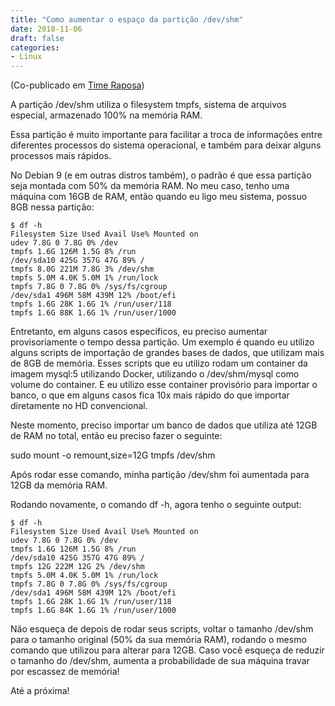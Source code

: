 ```yaml
---
title: "Como aumentar o espaço da partição /dev/shm"
date: 2018-11-06
draft: false
categories:
- Linux
---
```


(Co-publicado em [Time Raposa](http://www.timeraposa.com.br/2018/11/como-aumentar-o-espaco-da-particao-devshm/))

A partição /dev/shm utiliza o filesystem tmpfs, sistema de arquivos especial, armazenado 100% na memória RAM.

Essa partição é muito importante para facilitar a troca de informações entre diferentes processos do sistema operacional, e também para deixar alguns processos mais rápidos.

No Debian 9 (e em outras distros também), o padrão é que essa partição seja montada com 50% da memória RAM. No meu caso, tenho uma máquina com 16GB de RAM, então quando eu ligo meu sistema, possuo 8GB nessa partição:


```
$ df -h
Filesystem Size Used Avail Use% Mounted on
udev 7.8G 0 7.8G 0% /dev
tmpfs 1.6G 126M 1.5G 8% /run
/dev/sda10 425G 357G 47G 89% /
tmpfs 8.0G 221M 7.8G 3% /dev/shm
tmpfs 5.0M 4.0K 5.0M 1% /run/lock
tmpfs 7.8G 0 7.8G 0% /sys/fs/cgroup
/dev/sda1 496M 58M 439M 12% /boot/efi
tmpfs 1.6G 28K 1.6G 1% /run/user/118
tmpfs 1.6G 88K 1.6G 1% /run/user/1000
```

Entretanto, em alguns casos específicos, eu preciso aumentar provisoriamente o tempo dessa partição. Um exemplo é quando eu utilizo alguns scripts de importação de grandes bases de dados, que utilizam mais de 8GB de memória. Esses scripts que eu utilizo rodam um container da imagem mysql:5 utilizando Docker, utilizando o /dev/shm/mysql como volume do container. E eu utilizo esse container provisório para importar o banco, o que em alguns casos fica 10x mais rápido do que importar diretamente no HD convencional.

Neste momento, preciso importar um banco de dados que utiliza até 12GB de RAM no total, então eu preciso fazer o seguinte:

sudo mount -o remount,size=12G tmpfs /dev/shm

Após rodar esse comando, minha partição /dev/shm foi aumentada para 12GB da memória RAM.

Rodando novamente, o comando df -h, agora tenho o seguinte output:

```
$ df -h
Filesystem Size Used Avail Use% Mounted on
udev 7.8G 0 7.8G 0% /dev
tmpfs 1.6G 126M 1.5G 8% /run
/dev/sda10 425G 357G 47G 89% /
tmpfs 12G 222M 12G 2% /dev/shm
tmpfs 5.0M 4.0K 5.0M 1% /run/lock
tmpfs 7.8G 0 7.8G 0% /sys/fs/cgroup
/dev/sda1 496M 58M 439M 12% /boot/efi
tmpfs 1.6G 28K 1.6G 1% /run/user/118
tmpfs 1.6G 84K 1.6G 1% /run/user/1000
```

Não esqueça de depois de rodar seus scripts, voltar o tamanho /dev/shm para o tamanho original (50% da sua memória RAM), rodando o mesmo comando que utilizou para alterar para 12GB. Caso você esqueça de reduzir o tamanho do /dev/shm, aumenta a probabilidade de sua máquina travar por escassez de memória!

Até a próxima!
